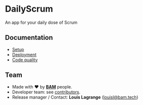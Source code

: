 # DailyScrum
An app for your daily dose of Scrum

## Documentation
* [Setup](doc/setup.md)
* [Deployment](doc/deployment.md)
* [Code quality](doc/code_quality.md)

## Team
* Made with :heart: by [**BAM**](http://www.bam.tech/equipe-bam) people.
* Developer team: see [contributors](../../graphs/contributors).
* Release manager / Contact: **Louis Lagrange** (louisl@bam.tech)
